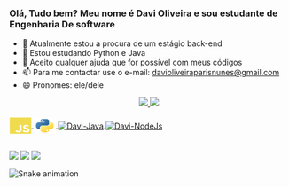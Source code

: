 ### Olá, Tudo bem? Meu nome é Davi Oliveira e sou estudante de Engenharia De software

- 🔭 Atualmente estou a procura de um estágio back-end
- 🌱 Estou estudando Python e Java
- 🤔 Aceito qualquer ajuda que for possível com meus códigos
- 📫 Para me contactar use o e-mail: davioliveiraparisnunes@gmail.com
- 😄 Pronomes: ele/dele


<div align="center">
  <a href="https://github.com/Raidercoll">
  <img height="180em" src="https://github-readme-stats.vercel.app/api?username=Raidercoll&show_icons=true&theme=dark&include_all_commits=false&count_private=true"/>
  <img height="180em" src="https://github-readme-stats.vercel.app/api/top-langs/?username=Raidercoll&layout=compact&langs_count=7&theme=dark"/>
</div>

<div style="display: inline_block"><br>
  <img align="center" alt="Davi-Js" height="30" width="40" src="https://raw.githubusercontent.com/devicons/devicon/master/icons/javascript/javascript-plain.svg">
  <img align="center" alt="Davi-Python" height="30" width="40" src="https://raw.githubusercontent.com/devicons/devicon/master/icons/python/python-original.svg">
  <img align="center" alt="Davi-Java" height="30" width="40" src="https://cdn.jsdelivr.net/gh/devicons/devicon/icons/java/java-original.svg">
  <img align="center" alt="Davi-NodeJs" height="30" width="40" src="https://cdn.jsdelivr.net/gh/devicons/devicon/icons/nodejs/nodejs-plain-wordmark.svg" />
</div>

##

<div>
  <a href="https://www.instagram.com/oliveira_634/" target="_blank"><img src="https://img.shields.io/badge/-Instagram-%23E4405F?style=for-the-badge&logo=instagram&logoColor=white" target="_blank"></a>
  <a href = "mailto:davioliveiraparisnunes@gmail.com"><img src="https://img.shields.io/badge/-Gmail-%23333?style=for-the-badge&logo=gmail&logoColor=white" target="_blank"></a>
  <a href="https://www.linkedin.com/in/davi-oliveira-824b91205/" target="_blank"><img src="https://img.shields.io/badge/-LinkedIn-%230077B5?style=for-the-badge&logo=linkedin&logoColor=white" target="_blank"></a> 
</div>

![Snake animation](https://github.com/Raidercoll/Raidercoll/blob/output/github-contribution-grid-snake.svg)
